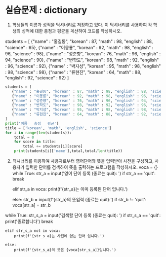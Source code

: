 # 실습문제 : dictionary

1. 학생들의 이름과 성적을 딕셔너리로 저장하고 있다. 이 딕셔너리를 사용하여 각 학생의 성적에 대한 총점과 평균을 계산하여 코드를 작성하시오.

students = [
   {"name" : "홍길동", "korean" : 87, "math" : 98, "english" : 88, "science" : 95},
   {"name" : "이몽룡", "korean" : 92, "math" : 98, "english" : 96, "science" : 98},
   {"name" : "성춘향", "korean" : 76, "math" : 96, "english" : 94, "science" : 90},
   {"name" : "변학도", "korean" : 98, "math" : 92, "english" : 96, "science" : 92},
   {"name" : "박지성", "korean" : 95, "math" : 98, "english" : 98, "science" : 98},
   {"name" : "류현진", "korean" : 64, "math" : 88, "english" : 92, "science" : 92}
]


```python
students = [
   {"name" : "홍길동", "korean" : 87, "math" : 98, "english" : 88, "science" : 95},
   {"name" : "이몽룡", "korean" : 92, "math" : 98, "english" : 96, "science" : 98},
   {"name" : "성춘향", "korean" : 76, "math" : 96, "english" : 94, "science" : 90},
   {"name" : "변학도", "korean" : 98, "math" : 92, "english" : 96, "science" : 92},
   {"name" : "박지성", "korean" : 95, "math" : 98, "english" : 98, "science" : 98},
   {"name" : "류현진", "korean" : 64, "math" : 88, "english" : 92, "science" : 92}
]
print('이름   총점   평균')
title = ['korean', 'math', 'english', 'science']
for i in range(len(students)):
    total = 0
    for score in title:
        total += students[i][score]
    print(students[i]['name'],total,total/len(title))
```
2. 딕셔너리를 이용하여 사용자로부터 영어단어와 뜻을 입력받아 사전을 구성하고, 사용자가 입력한 단어를 검색하여 뜻을 출력하는 프로그램을 작성하시오.
voca = {}
while True:
    str_a = input('영어 단어 등록 (종료는 quit): ')
    if str_a == 'quit':
        break
        
    elif str_a in voca:
        print(f'{str_a}는 이미 등록된 단어 입니다.')
        
    else:
        str_b = input(f'{str_a}의 뜻입력 (종료는 quit):')
        if str_b != 'quit':
            voca[str_a] = str_b


while True:
    str_s_a = input('검색할 단어 등록 (종료는 quit): ')
    if str_s_a == 'quit':
        print('종료합니다')
        break
        
    elif str_s_a not in voca:
        print(f'{str_s_a}는 사전에 없는 단어 입니다.')
        
    else:
        print(f'{str_s_a}의 뜻은 {voca[str_s_a]}입니다.')